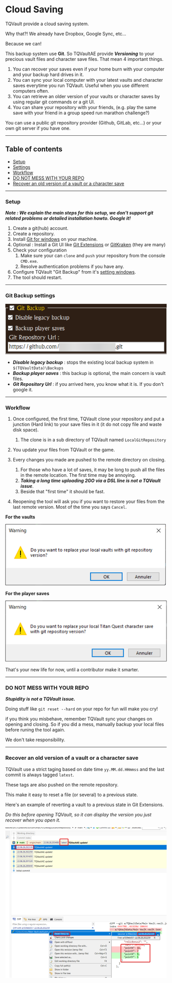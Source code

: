 # Cloud Saving

TQVault provide a cloud saving system.

Why that?! We already have Dropbox, Google Sync, etc...

Because we can!

This backup system use **Git**. So TQVaultAE provide ***Versioning*** to your precious vault files and character save files.
That mean 4 important things.

1. You can recover your saves even if your home burn with your computer and your backup hard drives in it.
1. You can sync your local computer with your latest vaults and character saves everytime you run TQVault. Useful when you use different computers often.
1. You can retrieve an older version of your vaults or character saves by using regular git commands or a git UI.
1. You can share your repository with your friends, (e.g. play the same save with your friend in a group speed run marathon challenge?)

You can use a public git repository provider (Github, GitLab, etc...) or your own git server if you have one.

---

## Table of contents
* [Setup](#Setup)
* [Settings](#Settings)
* [Workflow](#Workflow)
* [DO NOT MESS WITH YOUR REPO](#DONOT)
* [Recover an old version of a vault or a character save](#Recover)

---

### <a id="Setup"></a>Setup

***Note : We explain the main steps for this setup, we don't support git related problems or detailed installation howto. Google it!***

1. Create a git(hub) account.
1. Create a repository.
1. Install [Git for windows](https://gitforwindows.org/) on your machine.
1. Optional : Install a Git UI like [Git Extensions](https://gitextensions.github.io/) or [GitKraken](https://www.gitkraken.com/) (they are many)
1. Check your configuration
    1. Make sure your can `clone` and `push` your repository from the console `CMD.exe`.
    1. Resolve authentication problems if you have any.
1. Configure TQVault "Git Backup" from it's [setting windows](#Settings).
1. The tool should restart.

---

### <a id="Settings"></a>Git Backup settings

![Git Backup Settings](gitbackup/settings.png)

- ***Disable legacy backup*** : stops the existing local backup system in `$(TQVaultData)\Backups`
- ***Backup player saves*** : this backup is optional, the main concern is vault files.
- ***Git Repository Url*** : if you arrived here, you know what it is. If you don't google it.

---

### <a id="Workflow"></a>Workflow

1. Once configured, the first time, TQVault clone your repository and put a junction (Hard link) to your save files in it (it do not copy file and waste disk space).
    1. The clone is in a sub directory of TQVault named `LocalGitRepository`

1. You update your files from TQVault or the game.

1. Every changes you made are pushed to the remote directory on closing.
    1. For those who have a lot of saves, it may be long to push all the files in the remote location. The first time may be annoying.
    1. ***Taking a long time uploading 2GO via a DSL line is not a TQVault issue***.
    1. Beside that "first time" it should be fast.

1. Reopening the tool will ask you if you want to restore your files from the last remote version. Most of the time you says `Cancel`.


**For the vaults**

![Git Backup Settings](gitbackup/vaultoverride.png)

**For the player saves**

![Git Backup Settings](gitbackup/tqsaveoverride.png)

That's your new life for now, until a contributor make it smarter.

---

### <a id="DONOT"></a>DO NOT MESS WITH YOUR REPO

***Stupidity is not a TQVault issue.***

Doing stuff like `git reset --hard` on your repo for fun will make you cry!

if you think you misbehave, remember TQVault sync your changes on opening and closing.
So if you did a mess, manually backup your local files before runing the tool again.

We don't take responsibility. 

---

### <a id="Recover"></a>Recover an old version of a vault or a character save

TQVault use a strict taging based on date time `yy.MM.dd.HHmmss` and the last commit is always tagged `latest`.

These tags are also pushed on the remote repository.

This make it easy to reset a file (or several) to a previous state.

Here's an example of reverting a vault to a previous state in Git Extensions.

*Do this before opening TQVault, so it can display the version you just recover when you open it.*

![Recover an old version](gitbackup/resetfile.png)

